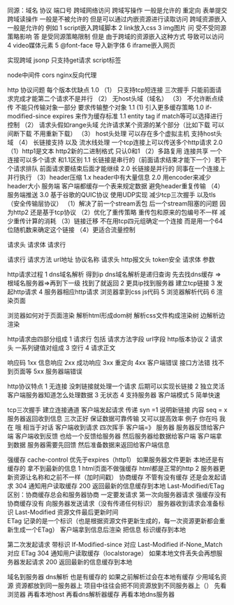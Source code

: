 同源：域名 协议 端口号
跨域网络访问 
跨域写操作 一般是允许的 重定向 表单提交
跨域读操作 一般是不被允许的 但是可以通过内嵌资源进行读取访问
跨域资源嵌入 一般是允许的
例如 
1 script嵌入跨域脚本
2 link放入css
3 img图片
问 受不受同源策略影响 
答 是受同源策略限制 但是 由于跨域的资源嵌入这种方式 导致可以访问
4 video媒体元素
5 @font-face 导入新字体
6 iframe嵌入网页

实现跨域
jsonp 只支持get请求 script标签
<!-- window.name + iframe -->
node中间件 cors
nginx反向代理

http 协议问题 每个版本优缺点
1.0 
（1） 只支持tcp短连接 三次握手  只能前面请求完成才能第二个请求不是并行
（2） 无host头域（域名） 
（3） 不允许断点续传 不能只传输对象一部分 要求传输整个对象 
1.1 
 (1) 引入更多缓存策略 1.0 if-modified-since expires 来作为缓存标准 1.1 entity tag if match等可以选择进行控制
 （2） 请求头假如range头域 允许请求某个资源的某个部分（比如下载 可以间断下载 不用重新下载）
 （3） host头处理 可以存在多个虚拟主机 支持host头域
 （4） 长链接支持 以及 流水线处理 一个tcp连接上可以传送多个http请求 
2.0 
（1）http1是文本  http2新的二进制格式 只认0和1
（2）多路复用 连接共享 一个连接可以多个请求 
和1.1区别 1.1 长链接是串行的（前面请求结束才能下一个）若干个请求排队 前面请求要结束后面才能继续 2.0 长链接是并行的 同事在一个连接上并行执行
 （3）header压缩 1.x header中有大量信息  2.0 用encoder来减少header大小 服务端 客户端都缓存一个表来规定数据 避免header重复传输
 （4）服务端推送 
3.0 基于谷歌的QUIC协议 使用UDP实现 减少tcp三次握手 以及tls（安全传输层协议）
（1）解决了前一个stream丢包 后一个stream阻塞的问题 因为http2 还是基于tcp协议
（2）优化了重传策略 重传包和原来的包编号不一样 减少重传计算的消耗
（3）链接迁移 不在用tcp四元组确定一个连接 而是用一个64位随机数来确定这个链接
（4）更适合流量控制




请求头 请求体 请求行

请求行 请求方法 url地址 协议名称
请求头  http报文头  token安全
请求体 参数


http请求过程
1 dns域名解析 得到ip  dns域名解析是递归查询 先去找dns缓存 => 根域名服务器=>再到下一级 找到了就返回
2 更具ip找到服务器 建立tcp链接 
3 发起http请求
4 服务器相应http请求 浏览器拿到css js代码
5 浏览器解析代码 
6 渲染页面

浏览器如何对于页面渲染 
解析html形成dom树 解析css文件构成渲染树 边解析边渲染



http请求由四部分组成
1 请求行 包括 请求方法字段 url字段 http版本协议
2 请求头 一系列键值对组成
3 空行
4 请求正文 


响应码 
1xx 信息响应 
2xx 成功响应
3xx 重定向
4xx 客户端错误  接口方法错 找不到页面等
5xx 服务器端错误 


http协议特点
1 无连接 没刺链接就处理一个请求  后期可以实现长链接
2 独立灵活 客户端服务器知道怎么处理数据
3 无状态 
4 支持服务器 客户端模式
5 简单快速




tcp三次握手 建立连接通道 
客户端发起请求 传递 syn =1 说明新链接 内容 seq = x 
服务器返回收到信息
三次正好 保证数据可靠传输 又可以提高效率
例子 你在吗 我在 哦 相当于对话
客户端收到请求
四次挥手 客户端=》 服务器  服务器反馈给客户端 客户端收到反馈 也给一个反馈给服务器  然后服务器给数据给客户端 客户端拿到数据
服务器需要先回馈 然后准备数据来返回给客户端信息



强缓存  cache-control 优先于expires（http1）  如果服务器文件更新 本地还是有缓存的 拿不到最新的信息 1 html页面不做强缓存  html都是正常的http 2 服务器更新资源让名称和之前不一样（加时间戳）
协商缓存 不管有没有缓存 还是会发起请求 304 通知用户读取缓存  200 返回最新的信息缓存到本地  Last-Modified/ETag
区别：协商缓存总会和服务器协商 一定要发请求 
第一次向服务器请求 
强缓存没有 
协商缓存没有
向服务器发送请求（没有传递任何标识）
服务器收到请求会准备标识 
Last-Modified  资源文件最后更新时间  
ETag  记录的是一个标识（也是根据资源文件更新生成的，每一次资源更新都会重新生成一个ETag）
客户端拿到信息后渲染 把信息 标识缓存到本地


第二次发起请求 带标识
If-Modified-since 对应  Last-Modified
if-None_Match  对应 ETag
304 通知用户读取缓存（localstorage） 如果本地文件丢失会再想服务器发起请求  200 返回最新的信息缓存到本地

域名到服务器  dns解析 也是有缓存的 如果之前解析过会在本地有缓存  少用域名资源 资源都放到同一服务器上  项目中往往会把不同资源放到不同服务器上（）
先看浏览器 再看本地host 再看dns解析器缓存 再看本地dns服务器

